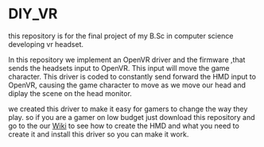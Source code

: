# DIY_VR
this repository is for the final project of my B.Sc in computer science developing vr headset.

In this repository we implement an OpenVR driver  and the firmware ,that sends the headsets input to OpenVR.
This input will move the game character. This driver is coded to constantly send forward the HMD input to OpenVR,
causing the game character to move as we move our head and diplay the scene on the head monitor. 

we created this driver to make it easy for gamers to change the way they play. 
so if you are a gamer on low budget just download this repository and go to the our [Wiki](https://github.com/IdoGuzi/DIY_VR/wiki) to see how to create the HMD 
and what you need to create it and install this driver so you can make it work.

